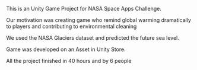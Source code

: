 This is an Unity Game Project for NASA Space Apps Challenge.

Our motivation was creating game who remind global warming dramatically to players and contributing to environmental cleaning

We used the NASA Glaciers dataset and predicted the future sea level.

Game was developed on an Asset in Unity Store.

All the project finished in 40 hours and by 6 people
